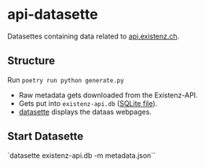 # api-datasette

Datasettes containing data related to [api.existenz.ch](https://api.existenz.ch).

## Structure

Run `poetry run python generate.py`

- Raw metadata gets downloaded from the Existenz-API.
- Gets put into `existenz-api.db` ([SQLite file](https://sqlite.org)).
- [datasette](https://datasette.io) displays the dataas webpages.

## Start Datasette

`datasette existenz-api.db -m metadata.json``
